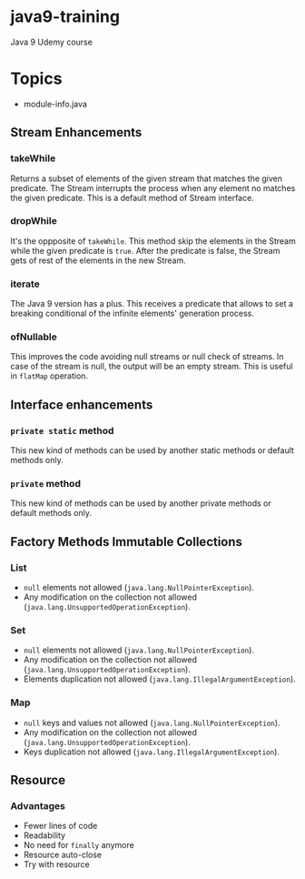 # java9-training
Java 9 Udemy course

# Topics
- module-info.java

## Stream Enhancements
### takeWhile
Returns a subset of elements of the given stream that matches the given predicate.
The Stream interrupts the process when any element no matches the given predicate.
This is a default method of Stream interface.
### dropWhile
It's the oppposite of `takeWhile`. This method skip the elements in the Stream while the given predicate is `true`.
After the predicate is false, the Stream gets of rest of the elements in the new Stream.
### iterate
The Java 9 version has a plus. This receives a predicate that allows to set a breaking conditional of the infinite elements' generation process.
### ofNullable
This improves the code avoiding null streams or null check of streams. In case of the stream is null, the output will be an empty stream.
This is useful in `flatMap` operation.

## Interface enhancements
### `private static` method
This new kind of methods can be used by another static methods or default methods only.
### `private` method
This new kind of methods can be used by another private methods or default methods only.

## Factory Methods Immutable Collections
### List
- `null` elements not allowed (`java.lang.NullPointerException`).
- Any modification on the collection not allowed (`java.lang.UnsupportedOperationException`).
### Set
- `null` elements not allowed (`java.lang.NullPointerException`).
- Any modification on the collection not allowed (`java.lang.UnsupportedOperationException`).
- Elements duplication not allowed (`java.lang.IllegalArgumentException`).
### Map
- `null` keys and values not allowed (`java.lang.NullPointerException`).
- Any modification on the collection not allowed (`java.lang.UnsupportedOperationException`).
- Keys duplication not allowed (`java.lang.IllegalArgumentException`).

## Resource
### Advantages
- Fewer lines of code
- Readability
- No need for `finally` anymore
- Resource auto-close
- Try with resource
